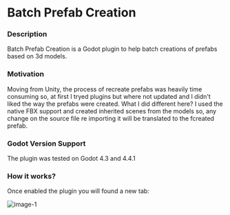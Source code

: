 # Batch Prefab Creation
### Description
Batch Prefab Creation is a Godot plugin to help batch creations of prefabs based on 3d models.

### Motivation
Moving from Unity, the process of recreate prefabs was heavily time consuming so, at first I tryed plugins but where not updated and I didn't liked the way the prefabs were created.
What I did different here? I used the native FBX support and created inherited scenes from the models so, any change on the source file re importing it will be translated to the fcreated prefab.


### Godot Version Support
The plugin was tested on Godot 4.3 and 4.4.1


### How it works?
Once enabled the plugin you will found a new tab:
	
![image-1](addons/batch_prefab_creation/image-1.jpg)
